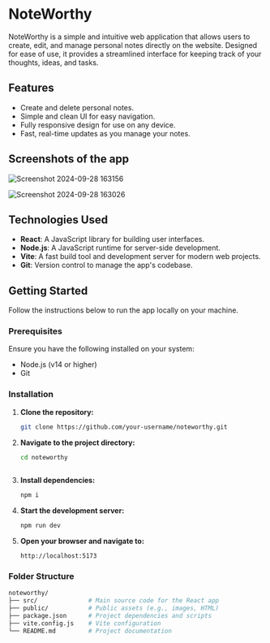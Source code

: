 # NoteWorthy

NoteWorthy is a simple and intuitive web application that allows users to create, edit, and manage personal notes directly on the website. Designed for ease of use, it provides a streamlined interface for keeping track of your thoughts, ideas, and tasks.

## Features

- Create and delete personal notes.
- Simple and clean UI for easy navigation.
- Fully responsive design for use on any device.
- Fast, real-time updates as you manage your notes.

## Screenshots of the app

![Screenshot 2024-09-28 163156](https://github.com/user-attachments/assets/01428060-a78b-4172-bac8-091788693637)

![Screenshot 2024-09-28 163026](https://github.com/user-attachments/assets/384263de-34a1-41ef-a1d3-1fed3fef4fea)


## Technologies Used

- **React**: A JavaScript library for building user interfaces.
- **Node.js**: A JavaScript runtime for server-side development.
- **Vite**: A fast build tool and development server for modern web projects.
- **Git**: Version control to manage the app's codebase.

## Getting Started

Follow the instructions below to run the app locally on your machine.

### Prerequisites

Ensure you have the following installed on your system:
- Node.js (v14 or higher)
- Git

### Installation

1. **Clone the repository:**

   ```bash
   git clone https://github.com/your-username/noteworthy.git
   ```

2. **Navigate to the project directory:**

   ```bash
   cd noteworthy
  

3. **Install dependencies:**

   ```bash
   npm i

4. **Start the development server:**
   ```bash
   npm run dev
   
5. **Open your browser and navigate to:**
   ```
   http://localhost:5173

### Folder Structure

   ```bash
   noteworthy/
   ├── src/              # Main source code for the React app
   ├── public/           # Public assets (e.g., images, HTML)
   ├── package.json      # Project dependencies and scripts
   ├── vite.config.js    # Vite configuration
   └── README.md         # Project documentation
```


